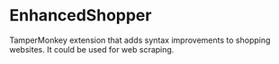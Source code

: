 # EnhancedShopper
TamperMonkey extension that adds syntax improvements to shopping websites. It could be used for web scraping.
